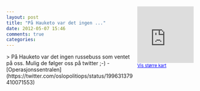 ```yaml
---
layout: post
title: "På Hauketo var det ingen ..."
date: 2012-05-07 15:46
comments: true
categories: 
---
```

<div style="float:right; margin:5px; position:relative;top:-130px;"><iframe width="150" height="150" frameborder="0" scrolling="no" marginheight="0" marginwidth="0" src="http://maps.google.com/maps?q=Hauketo,+Oslo&hl=no&t=m&z=14&output=embed&iwloc=&"></iframe><br/><small><a href="http://maps.google.com/maps?q=Hauketo,+Oslo&hl=no&t=m&z=14&source=embed&iwloc=A" style="color:#0000FF;text-align:left" target="_new">Vis st&oslash;rre kart</a></small></div>
> På Hauketo var det ingen russebuss som ventet på oss. Mulig de følger oss på twitter &#59;-) 
- [Operasjonssentralen](https://twitter.com/oslopolitiops/status/199631379410071553)
